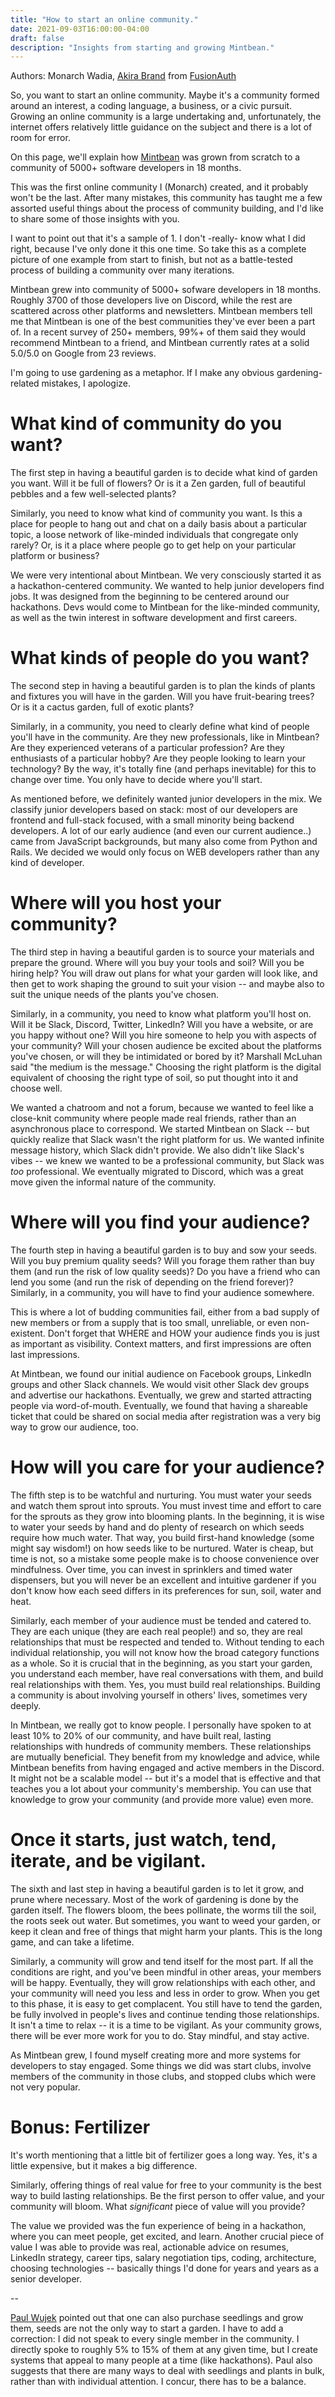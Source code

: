 ```yaml
---
title: "How to start an online community."
date: 2021-09-03T16:00:00-04:00
draft: false
description: "Insights from starting and growing Mintbean."
---
```


Authors: Monarch Wadia, [Akira Brand](https://www.linkedin.com/in/akirabrand/) from [FusionAuth](https://fusionauth.io/)

So, you want to start an online community. Maybe it's a community formed around an interest, a coding language, a business, or a civic pursuit. Growing an online community is a large undertaking and, unfortunately, the internet offers relatively little guidance on the subject and there is a lot of room for error.

On this page, we'll explain how [Mintbean](https://mintbean.io) was grown from scratch to a community of 5000+ software developers in 18 months.

This was the first online community I (Monarch) created, and it probably won't be the last. After many mistakes, this community has taught me a few assorted useful things about the process of community building, and I'd like to share some of those insights with you.

I want to point out that it's a sample of 1. I don't -really- know what I did right, because I've only done it this one time. So take this as a complete picture of one example from start to finish, but not as a battle-tested process of building a community over many iterations.

Mintbean grew into community of 5000+ sofware developers in 18 months. Roughly 3700 of those developers live on Discord, while the rest are scattered across other platforms and newsletters. Mintbean members tell me that Mintbean is one of the best communities they've ever been a part of. In a recent survey of 250+ members, 99%+ of them said they would recommend Mintbean to a friend, and Mintbean currently rates at a solid 5.0/5.0 on Google from 23 reviews.

I'm going to use gardening as a metaphor. If I make any obvious gardening-related mistakes, I apologize.

# What kind of community do you want?

The first step in having a beautiful garden is to decide what kind of garden you want. Will it be full of flowers? Or is it a Zen garden, full of beautiful pebbles and a few well-selected plants?

Similarly, you need to know what kind of community you want. Is this a place for people to hang out and chat on a daily basis about a particular topic, a loose network of like-minded individuals that congregate only rarely? Or, is it a place where people go to get help on your particular platform or business?

We were very intentional about Mintbean. We very consciously started it as a hackathon-centered community. We wanted to help junior developers find jobs. It was designed from the beginning to be centered around our hackathons. Devs would come to Mintbean for the like-minded community, as well as the twin interest in software development and first careers.

# What kinds of people do you want?

The second step in having a beautiful garden is to plan the kinds of plants and fixtures you will have in the garden. Will you have fruit-bearing trees? Or is it a cactus garden, full of exotic plants?

Similarly, in a community, you need to clearly define what kind of people you'll have in the community. Are they new professionals, like in Mintbean? Are they experienced veterans of a particular profession? Are they enthusiasts of a particular hobby? Are they people looking to learn your technology? By the way, it's totally fine (and perhaps inevitable) for this to change over time. You only have to decide where you'll start.

As mentioned before, we definitely wanted junior developers in the mix. We classify junior developers based on stack: most of our developers are frontend and full-stack focused, with a small minority being backend developers. A lot of our early audience (and even our current audience..) came from JavaScript backgrounds, but many also come from Python and Rails. We decided we would only focus on WEB developers rather than any kind of developer.

# Where will you host your community?

The third step in having a beautiful garden is to source your materials and prepare the ground. Where will you buy your tools and soil? Will you be hiring help? You will draw out plans for what your garden will look like, and then get to work shaping the ground to suit your vision -- and maybe also to suit the unique needs of the plants you've chosen.

Similarly, in a community, you need to know what platform you'll host on. Will it be Slack, Discord, Twitter, LinkedIn? Will you have a website, or are you happy without one? Will you hire someone to help you with aspects of your community? Will your chosen audience be excited about the platforms you've chosen, or will they be intimidated or bored by it? Marshall McLuhan said "the medium is the message." Choosing the right platform is the digital equivalent of choosing the right type of soil, so put thought into it and choose well.

We wanted a chatroom and not a forum, because we wanted to feel like a close-knit community where people made real friends, rather than an asynchronous place to correspond. We started Mintbean on Slack -- but quickly realize that Slack wasn't the right platform for us. We wanted infinite message history, which Slack didn't provide. We also didn't like Slack's vibes -- we knew we wanted to be a professional community, but Slack was _too_ professional. We eventually migrated to Discord, which was a great move given the informal nature of the community.

# Where will you find your audience?

The fourth step in having a beautiful garden is to buy and sow your seeds. Will you buy premium quality seeds? Will you forage them rather than buy them (and run the risk of low quality seeds)? Do you have a friend who can lend you some (and run the risk of depending on the friend forever)? Similarly, in a community, you will have to find your audience somewhere.

This is where a lot of budding communities fail, either from a bad supply of new members or from a supply that is too small, unreliable, or even non-existent. Don't forget that WHERE and HOW your audience finds you is just as important as visibility. Context matters, and first impressions are often last impressions.

At Mintbean, we found our initial audience on Facebook groups, LinkedIn groups and other Slack channels. We would visit other Slack dev groups and advertise our hackathons. Eventually, we grew and started attracting people via word-of-mouth. Eventually, we found that having a shareable ticket that could be shared on social media after registration was a very big way to grow our audience, too.

# How will you care for your audience?

The fifth step is to be watchful and nurturing. You must water your seeds and watch them sprout into sprouts. You must invest time and effort to care for the sprouts as they grow into blooming plants. In the beginning, it is wise to water your seeds by hand and do plenty of research on which seeds require how much water. That way, you build first-hand knowledge (some might say wisdom!) on how seeds like to be nurtured. Water is cheap, but time is not, so a mistake some people make is to choose convenience over mindfulness. Over time, you can invest in sprinklers and timed water dispensers, but you will never be an excellent and intuitive gardener if you don't know how each seed differs in its preferences for sun, soil, water and heat.

Similarly, each member of your audience must be tended and catered to. They are each unique (they are each real people!) and so, they are real relationships that must be respected and tended to. Without tending to each individual relationship, you will not know how the broad category functions as a whole. So it is crucial that in the beginning, as you start your garden, you understand each member, have real conversations with them, and build real relationships with them. Yes, you must build real relationships. Building a community is about involving yourself in others' lives, sometimes very deeply.

In Mintbean, we really got to know people. I personally have spoken to at least 10% to 20% of our community, and have built real, lasting relationships with hundreds of community members. These relationships are mutually beneficial. They benefit from my knowledge and advice, while Mintbean benefits from having engaged and active members in the Discord. It might not be a scalable model -- but it's a model that is effective and that teaches you a lot about your community's membership. You can use that knowledge to grow your community (and provide more value) even more.

# Once it starts, just watch, tend, iterate, and be vigilant.

The sixth and last step in having a beautiful garden is to let it grow, and prune where necessary. Most of the work of gardening is done by the garden itself. The flowers bloom, the bees pollinate, the worms till the soil, the roots seek out water. But sometimes, you want to weed your garden, or keep it clean and free of things that might harm your plants. This is the long game, and can take a lifetime.

Similarly, a community will grow and tend itself for the most part. If all the conditions are right, and you've been mindful in other areas, your members will be happy. Eventually, they will grow relationships with each other, and your community will need you less and less in order to grow. When you get to this phase, it is easy to get complacent. You still have to tend the garden, be fully involved in people's lives and continue tending those relationships. It isn't a time to relax -- it is a time to be vigilant. As your community grows, there will be ever more work for you to do. Stay mindful, and stay active.

As Mintbean grew, I found myself creating more and more systems for developers to stay engaged. Some things we did was start clubs, involve members of the community in those clubs, and stopped clubs which were not very popular.

# Bonus: Fertilizer

It's worth mentioning that a little bit of fertilizer goes a long way. Yes, it's a little expensive, but it makes a big difference.

Similarly, offering things of real value for free to your community is the best way to build lasting relationships. Be the first person to offer value, and your community will bloom. What _significant_ piece of value will you provide?

The value we provided was the fun experience of being in a hackathon, where you can meet people, get excited, and learn. Another crucial piece of value I was able to provide was real, actionable advice on resumes, LinkedIn strategy, career tips, salary negotiation tips, coding, architecture, choosing technologies -- basically things I'd done for years and years as a senior developer.

--

[Paul Wujek](https://www.linkedin.com/in/paulwujek/) pointed out that one can also purchase seedlings and grow them, seeds are not the only way to start a garden. I have to add a correction: I did not speak to every single member in the community. I directly spoke to roughly 5% to 15% of them at any given time, but I create systems that appeal to many people at a time (like hackathons). Paul also suggests that there are many ways to deal with seedlings and plants in bulk, rather than with individual attention. I concur, there has to be a balance.
